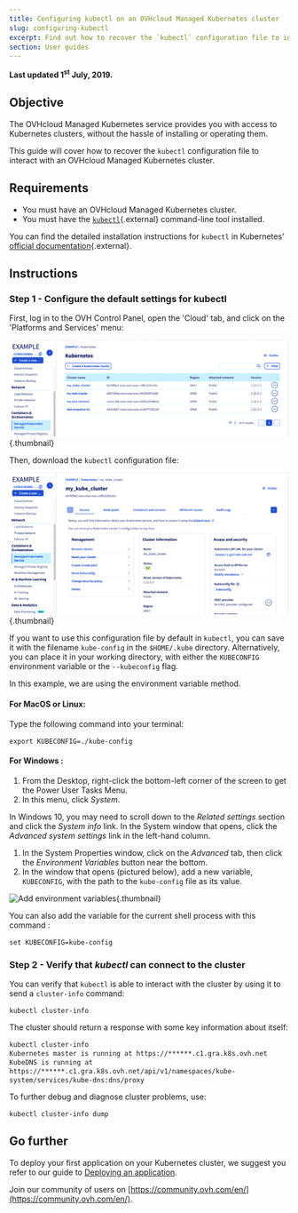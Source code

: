 ```yaml
---
title: Configuring kubectl on an OVHcloud Managed Kubernetes cluster
slug: configuring-kubectl
excerpt: Find out how to recover the `kubectl` configuration file to interact with an OVHcloud Managed Kubernetes cluster.
section: User guides
---
```


**Last updated 1<sup>st</sup> July, 2019.**


## Objective

The OVHcloud Managed Kubernetes service provides you with access to Kubernetes clusters, without the hassle of installing or operating them. 

This guide will cover how to recover the `kubectl` configuration file to interact with an OVHcloud Managed Kubernetes cluster.


## Requirements

- You must have an OVHcloud Managed Kubernetes cluster.
- You must have the [`kubectl`](https://kubernetes.io/docs/reference/kubectl/overview/){.external} command-line tool installed.

You can find the detailed installation instructions for `kubectl` in Kubernetes' [official documentation](https://kubernetes.io/docs/home/){.external}.


## Instructions


### Step 1 - Configure the default settings for kubectl

First, log in to the OVH Control Panel, open the 'Cloud' tab, and click on the 'Platforms and Services' menu:

![Configuring default settings for kubectl](images/kubernetes-quickstart-01.png){.thumbnail}

Then, download the `kubectl` configuration file:

![Configuring default settings for kubectl](images/kubernetes-quickstart-02.png){.thumbnail}

If you want to use this configuration file by default in `kubectl`, you can save it with the filename `kube-config` in the `$HOME/.kube` directory. Alternatively, you can place it in your working directory, with either the `KUBECONFIG` environment variable or the `--kubeconfig` flag. 

In this example, we are using the environment variable method.

#### For MacOS or Linux:

Type the following command into your terminal:

```
export KUBECONFIG=./kube-config
```

#### For Windows : 

1. From the Desktop, right-click the bottom-left corner of the screen to get the Power User Tasks Menu.
2. In this menu, click *System*.

In Windows 10, you may need to scroll down to the *Related settings* section and click the *System info* link. In the System window that opens, click the *Advanced system settings* link in the left-hand column.

1. In the System Properties window, click on the *Advanced* tab, then click the *Environment Variables* button near the bottom.
2. In the window that opens (pictured below), add a new variable, `KUBECONFIG`, with the path to the `kube-config` file as its value.


 ![Add environment variables](images/configuring_default_settings_for_kubectl-02.png){.thumbnail}


You can also add the variable for the current shell process with this command :

```
set KUBECONFIG=kube-config
```


### Step 2 - Verify that *kubectl* can connect to the cluster


You can verify that `kubectl` is able to interact with the cluster by using it to send a `cluster-info` command:

```
kubectl cluster-info
```

The cluster should return a response with some key information about itself:

```
kubectl cluster-info
Kubernetes master is running at https://******.c1.gra.k8s.ovh.net
KubeDNS is running at https://******.c1.gra.k8s.ovh.net/api/v1/namespaces/kube-system/services/kube-dns:dns/proxy
```

To further debug and diagnose cluster problems, use: 

```
kubectl cluster-info dump
```

## Go further

To deploy your first application on your Kubernetes cluster, we suggest you refer to our guide to [Deploying an application](../deploying-an-application/).

Join our community of users on [https://community.ovh.com/en/](https://community.ovh.com/en/).
